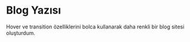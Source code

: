 # Blog Yazısı

Hover ve transition özelliklerini bolca kullanarak daha renkli bir blog sitesi oluşturdum.